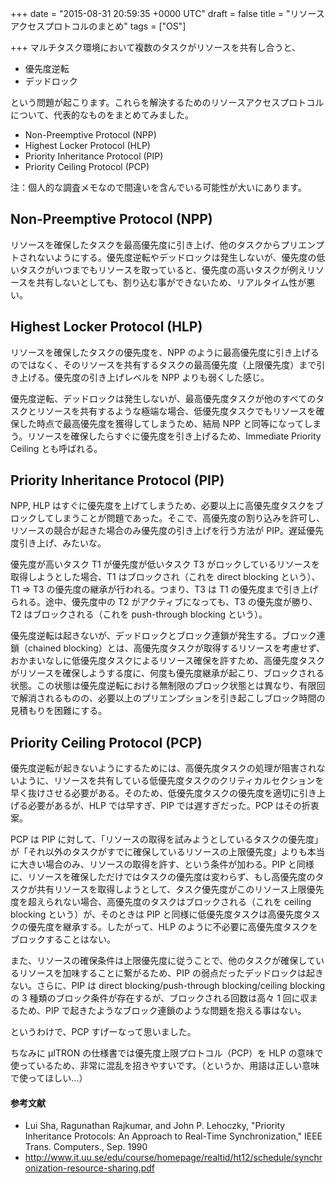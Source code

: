 
+++
date = "2015-08-31 20:59:35 +0000 UTC"
draft = false
title = "リソースアクセスプロトコルのまとめ"
tags = ["OS"]

+++
マルチタスク環境において複数のタスクがリソースを共有し合うと、

<ul>
<li>優先度逆転</li>
<li>デッドロック</li>
</ul>


という問題が起こります。これらを解決するためのリソースアクセスプロトコルについて、代表的なものをまとめてみました。

<ul>
<li>Non-Preemptive Protocol (NPP)</li>
<li>Highest Locker Protocol (HLP)</li>
<li>Priority Inheritance Protocol (PIP)</li>
<li>Priority Ceiling Protocol (PCP)</li>
</ul>


注：個人的な調査メモなので間違いを含んでいる可能性が大いにあります。

## Non-Preemptive Protocol (NPP)

リソースを確保したタスクを最高優先度に引き上げ、他のタスクからプリエンプトされないようにする。優先度逆転やデッドロックは発生しないが、優先度の低いタスクがいつまでもリソースを取っていると、優先度の高いタスクが例えリソースを共有しないとしても、割り込む事ができないため、リアルタイム性が悪い。

## Highest Locker Protocol (HLP)

リソースを確保したタスクの優先度を、NPP のように最高優先度に引き上げるのではなく、そのリソースを共有するタスクの最高優先度（上限優先度）まで引き上げる。優先度の引き上げレベルを NPP よりも弱くした感じ。

優先度逆転、デッドロックは発生しないが、最高優先度タスクが他のすべてのタスクとリソースを共有するような極端な場合、低優先度タスクでもリソースを確保した時点で最高優先度を獲得してしまうため、結局 NPP と同等になってしまう。リソースを確保したらすぐに優先度を引き上げるため、Immediate Priority Ceiling とも呼ばれる。

## Priority Inheritance Protocol (PIP)

NPP, HLP はすぐに優先度を上げてしまうため、必要以上に高優先度タスクをブロックしてしまうことが問題であった。そこで、高優先度の割り込みを許可し、リソースの競合が起きた場合のみ優先度の引き上げを行う方法が PIP。遅延優先度引き上げ、みたいな。

優先度が高いタスク T1 が優先度が低いタスク T3 がロックしているリソースを取得しようとした場合、T1 はブロックされ（これを direct blocking という）、T1 ⇒ T3 の優先度の継承が行われる。つまり、T3 は T1 の優先度まで引き上げられる。途中、優先度中の T2 がアクティブになっても、T3 の優先度が勝り、T2 はブロックされる（これを push-through blocking という）。

優先度逆転は起きないが、デッドロックとブロック連鎖が発生する。ブロック連鎖（chained blocking）とは、高優先度タスクが取得するリソースを考慮せず、おかまいなしに低優先度タスクによるリソース確保を許すため、高優先度タスクがリソースを確保しようする度に、何度も優先度継承が起こり、ブロックされる状態。この状態は優先度逆転における無制限のブロック状態とは異なり、有限回で解消されるものの、必要以上のプリエンプションを引き起こしブロック時間の見積もりを困難にする。

## Priority Ceiling Protocol (PCP)

優先度逆転が起きないようにするためには、高優先度タスクの処理が阻害されないように、リソースを共有している低優先度タスクのクリティカルセクションを早く抜けさせる必要がある。そのため、低優先度タスクの優先度を適切に引き上げる必要があるが、HLP では早すぎ、PIP では遅すぎだった。PCP はその折衷案。

PCP は PIP に対して、「リソースの取得を試みようとしているタスクの優先度」が「それ以外のタスクがすでに確保しているリソースの上限優先度」よりも本当に大きい場合のみ、リソースの取得を許す、という条件が加わる。PIP と同様に、リソースを確保しただけではタスクの優先度は変わらず、もし高優先度のタスクが共有リソースを取得しようとして、タスク優先度がこのリソース上限優先度を超えられない場合、高優先度のタスクはブロックされる（これを ceiling blocking という）が、そのときは PIP と同様に低優先度タスクは高優先度タスクの優先度を継承する。したがって、HLP のように不必要に高優先度タスクをブロックすることはない。

また、リソースの確保条件は上限優先度に従うことで、他のタスクが確保しているリソースを加味することに繋がるため、PIP の弱点だったデッドロックは起きない。さらに、PIP は direct blocking/push-through blocking/ceiling blocking の 3 種類のブロック条件が存在するが、ブロックされる回数は高々 1 回に収まるため、PIP で起きたようなブロック連鎖のような問題を抱える事はない。

というわけで、PCP すげーなって思いました。

ちなみに μITRON の仕様書では優先度上限プロトコル（PCP）を HLP の意味で使っているため、非常に混乱を招きやすいです。（というか、用語は正しい意味で使ってほしい…）

#### 参考文献

<ul>
<li>Lui Sha, Ragunathan Rajkumar, and John P. Lehoczky, "Priority Inheritance Protocols: An Approach to Real-Time Synchronization," IEEE Trans. Computers., Sep. 1990</li>
<li><a href="http://www.it.uu.se/edu/course/homepage/realtid/ht12/schedule/synchronization-resource-sharing.pdf">http://www.it.uu.se/edu/course/homepage/realtid/ht12/schedule/synchronization-resource-sharing.pdf</a></li>
</ul>



